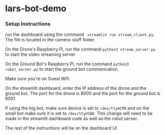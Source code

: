 # lars-bot-demo

### Setup Instructions

run the dashboard using the command
` streamlit run stream_client.py`. The file is located in the camera-stuff folder.

On the Drone's Raspberry Pi, run the command `python3 stream_server.py` to start the video streaming server

On the Ground Bot's Raspberry Pi, run the command `python3 robot_server.py` to start the ground bot communication.

Make sure you're on Guest Wifi.

On the streamlit dashboard, enter the IP address of the drone and the ground bot. The port for the drone is 8000 and the port for the ground bot is 8001.

If using the big bot, make sure device is set to `/dev/ttyACM0` and on the small bot make sure it is set to `/dev/ttyUSB0`. This change will need to be made in the streamlit dashboard code as well as the robot server.

The rest of the instructions will be on the dashboard UI
